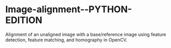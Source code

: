 # Image-alignment--PYTHON-EDITION
Alignment of an unaligned image with a base/reference image using feature detection, feature matching, and homography in OpenCV.
